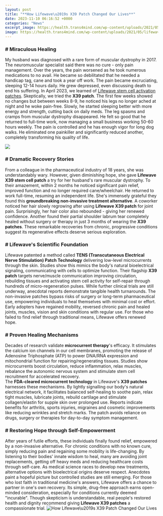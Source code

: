 ```yaml
---
layout: post
title: "**How Lifewave\u2019s X39 Patch Changed Our Lives**"
date: 2023-11-10 06:16:52 +0000
categories: "News"
excerpt_image: https://health.trans4mind.com/wp-content/uploads/2021/05/lifewave-x39-stem-cell-patches-review.jpg
image: https://health.trans4mind.com/wp-content/uploads/2021/05/lifewave-x39-stem-cell-patches-review.jpg
---
```


### # Miraculous Healing
My husband was diagnosed with a rare form of muscular dystrophy in 2017. The neuromuscular specialist said there was no cure - only pain management. Over the years, the pain worsened as he took numerous medications to no avail. He became so debilitated that he needed a handicap tag, cane and took a year off work. The pain became excruciating, sleeping 12-14 hours daily. He grew depressed, even discussing death to end his suffering. 
In April 2023, we learned of [Lifewave stem cell activation patches](https://store.fi.io.vn/collection/dog-mom). Skeptically, we tried the **X39 patch**. The first few weeks showed no changes but between weeks 8-9, he noticed his legs no longer ached at night and he woke pain-free. Slowly, he started sleeping better with more energy and strength, cutting back on daily meds. The leg spasms and cramps from muscular dystrophy disappeared. He felt so good that he returned to full-time work, now managing a small business working 50-60 hours weekly. The pain is controlled and he has enough vigor for long dog walks. He eliminated one painkiller and significantly reduced another, completely transforming his quality of life.

![](https://i.ytimg.com/vi/qgUscCQtPEE/maxresdefault.jpg)
### # Dramatic Recovery Stories  
From a colleague in the pharmaceutical industry of 18 years, she was understandably wary. However, given diminishing hope, she gave **Lifewave X39 stem cell patch** a try for her husband's rare muscular dystrophy. To their amazement, within 2 months he noticed significant pain relief, improved function and no longer required cane/wheelchair. He returned to work full-time, resuming an independent life. She's immensely grateful they found this **groundbreaking non-invasive treatment alternative**.
A coworker noticed her hair slowly regrowing after using **Lifewave X39 patch** for joint pain. Surprisingly, her hair color also rebounded - giving her renewed confidence. Another found their partial shoulder labrum tear completely healed without surgery or therapy in just 3 months of wearing the **X39 patches**. These remarkable recoveries from chronic, progressive conditions suggest its regenerative effects deserve serious exploration.
### # Lifewave's Scientific Foundation   
Lifewave patented a method called **TENS (Transcutaneous Electrical Nerve Stimulation) Patch Technology** delivering low-level microcurrents through the skin. Studies show this mimics the body's natural bioelectrical signaling, communicating with cells to optimize function. Their flagship **X39 patch** targets nerve/muscle communication improving circulation, rebuilding tissues and activating stem cell activity for self-repair through hundreds of micro-regeneration pulses. 
While further clinical trials are still underway, anecdotal reports demonstrate tangible health turnarounds. The non-invasive patches bypass risks of surgery or long-term pharmaceutical use, empowering individuals to heal themselves with minimal cost or effort. Early adopters have regained mobility, reversed chronic pain and healed joints, muscles, vision and skin conditions with regular use. For those who failed to find relief through traditional means, Lifewave offers renewed hope.     
### # Proven Healing Mechanisms
Decades of research validate **microcurrent therapy**'s efficacy. It stimulates the calcium ion channels in our cell membranes, promoting the release of Adenosine Triphosphate (ATP) to power DNA/RNA expression and mitochondrial function for repairing/regenerating tissues. Studies show microcurrents boost circulation, reduce inflammation, relax muscles, rebalance the autonomic nervous system and stimulate stem cell recruitment for accelerated recovery.  
The **FDA-cleared microcurrent technology** in Lifewave's **X39 patches** harnesses these mechanisms. By lightly signalling our body's natural electrical network, it facilitates balanced self-healing to soothe pain, relax tight muscles, lubricate joints, rebuild cartilage and stimulate collagen/elastin for supple skin over prolonged use. Reports indicate benefits for arthritis, sports injuries, migraines and cosmetic improvements like reducing wrinkles and stretch marks. The patch avoids reliance on drugs, surgery or therapies for day-to-day symptom management.
### # Restoring Hope through Self-Empowerment  
After years of futile efforts, these individuals finally found relief, empowered by a non-invasive alternative. For chronic conditions with no known cure, simply reducing pain and regaining some mobility is life-changing. By listening to their bodies' innate wisdom to heal, many are avoiding joint replacements, getting off heavy meds and reducing healthcare costs through self-care. 
As medical science races to develop new treatments, alternative options with bioelectrical origins deserve respect. Anecdotes paint a hopeful picture but controlled studies are still emerging. For those who lost faith in traditional medicine's answers, Lifewave offers a chance to partner in one's own recovery. Its simple, drug-free approach earns open-minded consideration, especially for conditions currently deemed "incurable". Though skepticism is understandable, real people's restored health and dignity recommend giving **Lifewave X39 patches** a compassionate trial.
![**How Lifewave\u2019s X39 Patch Changed Our Lives**](https://health.trans4mind.com/wp-content/uploads/2021/05/lifewave-x39-stem-cell-patches-review.jpg)